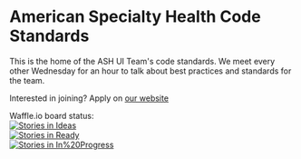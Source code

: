 # American Specialty Health Code Standards

This is the home of the ASH UI Team's code standards. We meet every other Wednesday for an hour to talk about best practices and standards for the team.

Interested in joining? Apply on [our website](https://www.ashcompanies.com/Careers)


Waffle.io board status:  
[![Stories in Ideas](https://badge.waffle.io/ASHdevelopment/standards.svg?label=ideas&title=Ideas)](http://waffle.io/ASHdevelopment/standards)  
[![Stories in Ready](https://badge.waffle.io/ASHdevelopment/standards.svg?label=ready&title=Ready)](http://waffle.io/ASHdevelopment/standards)  
[![Stories in In%20Progress](https://badge.waffle.io/ASHdevelopment/standards.svg?label=in%20progress&title=In%20Progress)](http://waffle.io/ASHdevelopment/standards)  

